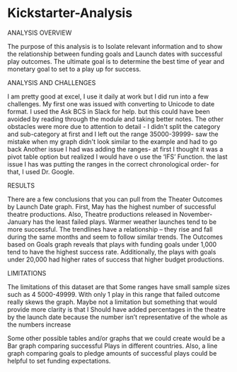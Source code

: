 # Kickstarter-Analysis

ANALYSIS OVERVIEW

The purpose of this analysis is to Isolate relevant information and to show the relationship between funding goals and Launch dates with successful play outcomes. The ultimate goal is to determine the best time of year and monetary goal to set to a play up for success.

ANALYSIS AND CHALLENGES 

I am pretty good at excel, I use it daily at work but I did run into a few challenges. My first one was issued with converting to Unicode to date format. I used the Ask BCS in Slack for help. but this could have been avoided by reading through the module and taking better notes. The other obstacles were more due to attention to detail - I didn't split the category and sub-category at first and I left out the range 35000-39999- saw the mistake when my graph didn't look similar to the example and had to go back Another issue I had was adding the ranges- at first I thought it was a pivot table option but realized I would have o use the ‘IFS’ Function. the last issue I has was putting the ranges in the correct chronological order- for that, I used Dr. Google. 

RESULTS

There are a few conclusions that you can pull from the  Theater Outcomes by Launch Date graph. First, May has the highest number of successful theatre productions. Also, Theatre productions released in November- January has the least failed plays. Warmer weather launches tend to be more successful. The trendlines have a relationship – they rise and fall during the same months and seem to follow similar trends. The Outcomes based on Goals graph reveals that plays with funding goals under 1,000 tend to have the highest success rate. Additionally, the plays with goals under 20,000 had higher rates of success that higher budget productions.

LIMITATIONS

The limitations of this dataset are that Some ranges have small sample sizes such as 4 5000-49999. With only 1 play in this range that failed outcome really skews the graph. Maybe not a limitation but something that would provide more clarity is that I Should have added percentages in the theatre by the launch date because the number isn’t representative of the whole as the numbers increase

Some other possible tables and/or graphs that we could create would be a Bar graph comparing successful Plays in different countries. Also, a line graph comparing goals to pledge amounts of successful plays could be helpful to set funding expectations.
